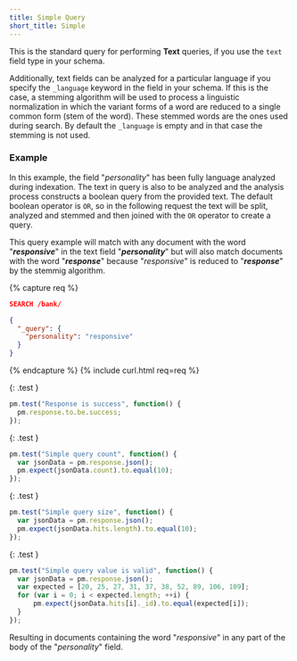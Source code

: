 ```yaml
---
title: Simple Query
short_title: Simple
---
```


This is the standard query for performing **Text** queries, if you use the
`text` field type in your schema.

Additionally, text fields can be analyzed for a particular language if you
specify the `_language` keyword in the field in your schema. If this is the
case, a stemming algorithm will be used to process a linguistic normalization
in which the variant forms of a word are reduced to a single common form
(stem of the word). These stemmed words are the ones used during search.
By default the `_language` is empty and in that case the stemming is not used.

### Example

In this example, the field "_personality_" has been fully language analyzed
during indexation. The text in query is also to be analyzed and the analysis
process constructs a boolean query from the provided text. The default boolean
operator is `OR`, so in the following request the text will be split, analyzed
and stemmed and then joined with the `OR` operator to create a query.

This query example will match with any document with the word "**_responsive_**"
in the text field "**_personality_**" but will also match documents with the
word "**_response_**" because "_responsive_" is reduced to "**_response_**" by
the stemmig algorithm.

{% capture req %}

```json
SEARCH /bank/

{
  "_query": {
    "personality": "responsive"
  }
}
```
{% endcapture %}
{% include curl.html req=req %}

{: .test }

```js
pm.test("Response is success", function() {
  pm.response.to.be.success;
});
```

{: .test }

```js
pm.test("Simple query count", function() {
  var jsonData = pm.response.json();
  pm.expect(jsonData.count).to.equal(10);
});
```

{: .test }

```js
pm.test("Simple query size", function() {
  var jsonData = pm.response.json();
  pm.expect(jsonData.hits.length).to.equal(10);
});
```

{: .test }

```js
pm.test("Simple query value is valid", function() {
  var jsonData = pm.response.json();
  var expected = [20, 25, 27, 31, 37, 38, 52, 89, 106, 109];
  for (var i = 0; i < expected.length; ++i) {
      pm.expect(jsonData.hits[i]._id).to.equal(expected[i]);
  }
});
```

Resulting in documents containing the word "_responsive_" in any part of the
body of the "_personality_" field.
